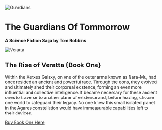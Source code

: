 ![Guardians](https://raw.githubusercontent.com/TylersDurden/TheGuardiansOfTomorrow/master/Guardians/imgs/guardian_banner.jpg)
# The Guardians Of Tommorrow
**A Science Fiction Saga by Tom Robbins**


![Veratta](https://raw.githubusercontent.com/TylersDurden/TheGuardiansOfTomorrow/master/Guardians/imgs/home.jpg)


## The Rise of Veratta {Book One}
Within the Xerxes Galaxy, on one of the outer arms known as Nara-Mu, had once resided an ancient and powerful race. 
Through the eons, they evolved and ultimately shed their corporeal existence, forming an even 
more influential and collective intelligence. It became necessary for these ancient ones to traverse to another plane of
existence and, before leaving, choose one world to safeguard their legacy. No one knew this small isolated planet in the
Agares constellation would have immeasurable capabilities left to their devices.


[Buy Book One Here](https://www.xlibris.com/Bookstore/BookDetail.aspx?BookId=SKU-001212828)

